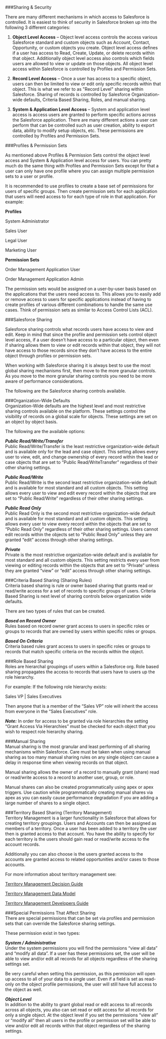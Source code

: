 ###Sharing & Security

There are many different mechanisms in which access to Salesforce is controlled. It is easiest to think of security in Salesforce broken up into the following 3 different categories: 

1. **Object Level Access** – Object level access controls the access various Salesforce standard and custom objects such as Account, Contact, Opportunity, or custom objects you create. Object level access defines if a user has access to Read, Create, Update, or delete records within that object. Additionally object level access also controls which fields users are allowed to view or update on those objects. All object level access within Salesforce is controlled by Profiles and Permission Sets. 

1. **Record Level Access** – Once a user has access to a specific object, users can then be limited to view or edit only specific records within that object. This is what we refer to as "Record Level" sharing within Salesforce. Sharing of records is controlled by Salesforce Organization-wide defaults, Criteria Based Sharing, Roles, and manual sharing.  

1. **System & Application Level Access** – System and application level access is access users are granted to perform specific actions across the Salesforce application. There are many different actions a user can perform that can be controlled such as user creation, ability to export data, ability to modify setup objects, etc. These permissions are controlled by Profiles and Permission Sets. 

###Profiles & Permission Sets

As mentioned above Profiles & Permission Sets control the object level access and System & Application level access for users. You can pretty much do the same thing with Profiles and Permission Sets except for that a user can only have one profile where you can assign multiple permission sets to a user or profile.  

It is recommended to use profiles to create a base set of permissions for users of specific groups. Then create permission sets for each application that users will need access to for each type of role in that application. For example:   

**Profiles** 

System Administrator  

Sales User  

Legal User  

Marketing User  


**Permission Sets** 

Order Management Application User  

Order Management Application Admin  

The permission sets would be assigned on a user-by-user basis based on the applications that the users need access to. This allows you to easily add or remove access to users for specific applications instead of having to create profiles of various different combinations to handle the same use cases. Think of permission sets as similar to Access Control Lists (ACL). 



###Salesforce Sharing

Salesforce sharing controls what records users have access to view and edit. Keep in mind that since the profile and permission sets control object level access, if a user doesn’t have access to a particular object, then even if sharing allows them to view or edit records within that object, they will not have access to those records since they don’t have access to the entire object through profiles or permission sets. 
 
When working with Salesforce sharing it is always best to use the most global sharing mechanisms first, then move to the more granular controls. As you move to the more granular sharing controls you need to be more aware of performance considerations. 
 
The following are the Salesforce sharing controls available. 
 
###Organization-Wide Defaults  
Organization-Wide defaults are the highest level and most restrictive sharing controls available on the platform. These settings control the visibility of records on a global scale for objects. These settings are set on an object by object basis. 
 
The following are the available options: 
 
***Public Read/Write/Transfer***  
Public Read/Write/Transfer is the least restrictive organization-wide default and is available only for the lead and case object. This setting allows every user to view, edit, and change ownership of every record within the lead or case objects that are set to “Public Read/WriteTransfer” regardless of their other sharing settings. 
 
***Public Read/Write***   
Public Read/Write is the second least restrictive organization-wide default and is available for most standard and all custom objects. This setting allows every user to view and edit every record within the objects that are set to “Public Read/Write” regardless of their other sharing settings. 
 
***Public Read Only***  
Public Read Only is the second most restrictive organization-wide default and is available for most standard and all custom objects. This setting allows every user to view every record within the objects that are set to “Public Read Only” regardless of their other sharing settings. Users cannot edit records within the objects set to “Public Read Only” unless they are granted “edit” access through other sharing settings.  
 
***Private***   
Private is the most restrictive organization-wide default and is available for most standard and all custom objects. This setting restricts every user from viewing or editing records within the objects that are set to “Private” unless they are granted “view” or “edit” access through other sharing settings.  
 
###Criteria Based Sharing (Sharing Rules)    
Criteria based sharing is rule or owner based sharing that grants read or read/write access for a set of records to specific groups of users. Criteria Based Sharing is next level of sharing controls below organization wide defaults. 
 
There are two types of rules that can be created. 
 
***Based on Record Owner***  
Rules based on record owner grant access to users in specific roles or groups to records that are owned by users within specific roles or groups. 
 
***Based On Criteria***  
Criteria based rules grant access to users in specific roles or groups to records that match specific criteria on the records within the object. 
 
###Role Based Sharing  
Roles are hierarchal groupings of users within a Salesforce org. Role based sharing propagates the access to records that users have to users up the role hierarchy.  
 
For example: If the following role hierarchy exists: 
 
Sales VP 
 	| 
Sales Executives 
 
Then anyone that is a member of the “Sales VP” role will inherit the access from everyone in the “Sales Executives” role. 
 
***Note:*** In order for access to be granted via role hierarchies the setting “Grant Access Via Hierarchies” must be checked for each object that you wish to respect role hierarchy sharing. 
 
 
 
###Manual Sharing    
Manual sharing is the most granular and least performing of all sharing mechanisms within Salesforce.  Care must be taken when using manual sharing as too many manual sharing rules on any single object can cause a delay in response time when viewing records on that object.  
 
Manual sharing allows the owner of a record to manually grant (share) read or read/write access to a record to another user, group, or role.  
 
Manual shares can also be created programmatically using apex or apex triggers. Use caution while programmatically creating manual shares via apex as you can easily cause performance degradation if you are adding a large number of shares to a single object.  
 
###Territory Based Sharing (Territory Management)  
Territory Management is a larger functionality in Salesforce that allows for creating territory groupings. Users and Accounts can then be assigned as members of a territory. Once a user has been added to a territory the user then is granted access to that account. You have the ability to specify for each territory is the users should gain read or read/write access to the account records. 
 
Additionally you can also choose is the users granted access to the accounts are granted access to related opportunities and/or cases to those accounts. 
 
For more information about territory management see: 
 
[Territory Management Decision Guide](https://developer.salesforce.com/page/Territory_Management_Decision_Guide)
 
[Territory Management Data Model](https://developer.salesforce.com/docs/atlas.en-us.api.meta/api/sforce_api_erd_territory2.htm)
 
[Territory Management Developers Guide](https://developer.salesforce.com/docs/atlas.en-us.apexcode.meta/apexcode/Territory2.htm)  
 
 
 
###Special Permissions That Affect Sharing  
There are special permissions that can be set via profiles and permission sets that can override the Salesforce sharing settings.  
 
These permission exist in two types: 
 
***System / Administrative***   
Under the system permissions you will find the permissions “view all data” and “modify all data”. If a user has these permissions set, the user will be able to view and/or edit all records for all objects regardless of the sharing settings set.  
 
Be very careful when setting this permission, as this permission will open up access to all of your data to a single user. Even if a field is set as read-only on the object profile permissions, the user will still have full access to the object as well.  
 
***Object Level***   
In addition to the ability to grant global read or edit access to all records across all objects, you also can set read or edit access for all records for only a single object. At the object level if you set the permissions “view all” or “modify all” then all users in the profile or permission set will be able to view and/or edit all records within that object regardless of the sharing settings. 